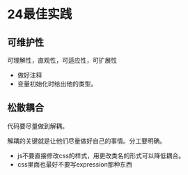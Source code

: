 # 24最佳实践
## 可维护性
可理解性，直观性，可适应性，可扩展性

 - 做好注释
 - 变量初始化时给出他的类型。

## 松散耦合
代码要尽量做到解耦。

解耦的关键就是让他们尽量做好自己的事情。分工要明确。

 - js不要直接修改css的样式，用更改类名的形式可以降低耦合。
 - css里面也最好不要写expression那种东西
